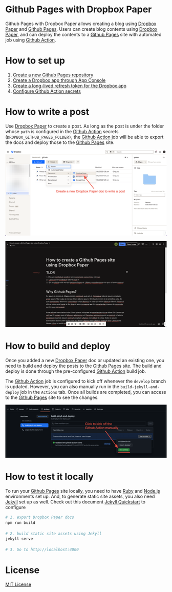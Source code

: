 # Github Pages with Dropbox Paper
Github Pages with Dropbox Paper allows creating a blog using [Dropbox Paper] and [Github Pages].
Users can create blog contents using [Dropbox Paper], and can deploy the contents to a [Github Pages] site with
automated job using [Github Action].

# How to set up
1. [Create a new Github Pages repository][Create a new Github Pages repo]
2. [Create a Dropbox app through App Console][Create Dropbox App]
3. [Create a long-lived refresh token for the Dropbox app][Create Refresh Token]
4. [Configure Github Action secrets][Configure Github Action Secrets]

# How to write a post
Use [Dropbox Paper] to create a post. As long as the post is under the
folder whose `path` is configured in the [Github Action] secrets
(`DROPBOX_GITHUB_PAGES_FOLDER)`, the [Github Action] job will be able to
export the docs and deploy those to the [Github Pages] site.

<p align="center">
    <img src="docs/create-dropbox-paper.png" width="640">
</p>

<p align="center">
    <img src="docs/sample-dropbox-paper-doc.png" width="640">
</p>

# How to build and deploy
Once you added a new [Dropbox Paper] doc or updated an existing one, you need to 
build and deploy the posts to the [Github Pages] site. The build and deploy is
done through the pre-configured [Github Action] build job.

The [Github Action] job is configured to kick off whenever the `develop` branch is updated. However, you can also manually
run in the `build-jekyll-and-deploy` job in the `Actions` tab. Once all builds are completed, you can access to the [Github Pages] site
to see the changes.

<p align="center">
    <img src="docs/github-action-kickoff-manually.png" width="640">
</p>

# How to test it locally
To run your [Github Pages] site locally, you need to have [Ruby] and [Node.js] environments set up. And, to generate static site assets,
you also need [Jekyll] set up as well. Check out this document [Jekyll Quickstart] to configure

```bash
# 1. export Dropbox Paper docs
npm run build

# 2. build static site assets using Jekyll
jekyll serve

# 3. Go to http://localhost:4000
```

# License
[MIT License]

[Github Pages]: https://pages.github.com
[Dropbox Paper]: https://www.dropbox.com/paper
[Github Action]: https://github.com/features/actions
[App Console]: https://www.dropbox.com/developers/apps?_tk=pilot_lp&_ad=topbar4&_camp=myapps
[Jekyll]: https://jekyllrb.com/
[Jekyll Quickstart]: https://jekyllrb.com/docs/
[Node.js]: https://nodejs.org
[Ruby]: https://www.ruby-lang.org/
[Create a new Github Pages repo]: docs/create-new-repo.md
[Create Dropbox App]: docs/dropbox-app.md
[Create Refresh Token]: docs/refresh-token.md
[Configure Github Action Secrets]: docs/github-action-secrets.md
[MIT License]: LICENSE
